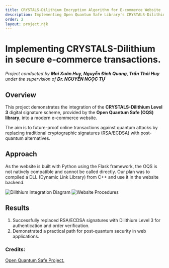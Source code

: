 ```yaml
---
title: CRYSTALS-Dilithium Encryption Algorithm for E-commerce Website
description: Implementing Open Quantum Safe Library's CRYSTALS-Dilithium Level 3 for an E-commerce website
order: 2
layout: project.njk
---
```


# Implementing CRYSTALS-Dilithium in secure e-commerce transactions. 

*Project conducted by **Mai Xuân Huy, Nguyễn Đình Quang, Trần Thái Huy** under the supervision of **Dr. NGUYỄN NGỌC TỰ***

## Overview

This project demonstrates the integration of the **CRYSTALS-Dilithium Level 3** digital signature scheme, provided by the **Open Quantum Safe (OQS) library**, into a modern e-commerce website. 

The aim is to future-proof online transactions against quantum attacks by replacing traditional cryptographic signatures (RSA/ECDSA) with post-quantum alternatives.

## Approach

As the website is built with Python using the Flask framework, the OQS is not natively compatible and cannot be called directly. Our plan was to compiled a DLL (Dynamic Link Library) from C++ and use it in the website backend. 

![Dilithium Integration Diagram](/assets/images/projects/002/encryption_flow.png)
![Website Procedures](/assets/images/projects/002/website_flow.png)
## Results

1. Successfully replaced RSA/ECDSA signatures with Dilithium Level 3 for authentication and order verification.
2. Demonstrated a practical path for post-quantum security in web applications.



### Credits:

[Open Quantum Safe Project.](https://openquantumsafe.org/) 
